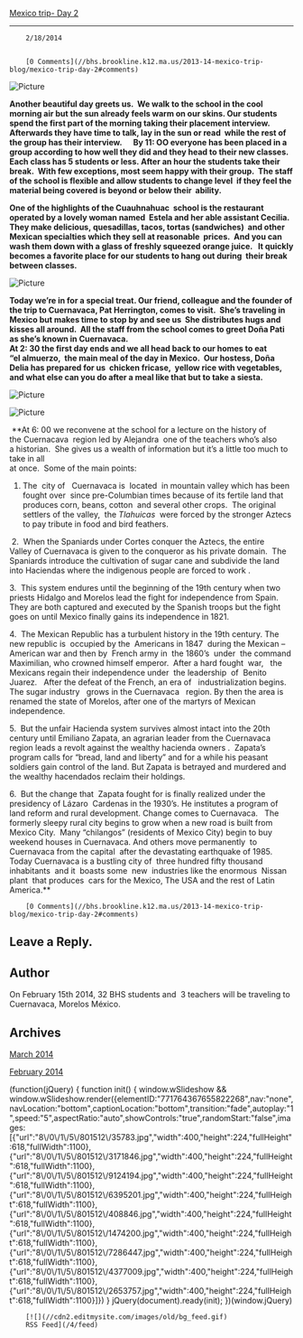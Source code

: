[Mexico trip- Day 2](//bhs.brookline.k12.ma.us/2013-14-mexico-trip-blog/mexico-trip-day-2)

			
-----------------------------------------------------------------------------------------------

		2/18/2014
	

		[0 Comments](//bhs.brookline.k12.ma.us/2013-14-mexico-trip-blog/mexico-trip-day-2#comments)
	

 ![Picture](/uploads/8/0/1/5/801512/3906546.jpg?1392821086)

**Another beautiful day greets us.  We walk to the school in the cool morning air but the sun already feels warm on our skins. Our students spend the first part of the morning taking their placement interview.  Afterwards they have time to talk, lay in the sun or read  while the rest of the group has their interview.**     **By 11: OO everyone has been placed in a group according to how well they did and they head to their new classes. Each class has 5 students or less. After an hour the students take their break.  With few exceptions, most seem happy with their group.  The staff of the school is flexible and allow students to change level  if they feel the material being covered is beyond or below their  ability.**   
  
**One of the highlights of the Cuauhnahuac  school is the restaurant operated by a lovely woman named  Estela and her able assistant Cecilia.  They make delicious, quesadillas, tacos, tortas (sandwiches)  and other Mexican specialties which they sell at reasonable  prices.  And you can wash them down with a glass of freshly squeezed orange juice.   It quickly becomes a favorite place for our students to hang out during  their break  between classes.**

 ![Picture](/uploads/8/0/1/5/801512/7965169_orig.jpg)

**Today we’re in for a special treat. Our friend, colleague and the founder of the trip to Cuernavaca, Pat Herrington, comes to visit.  She’s traveling in Mexico but makes time to stop by and see us  She distributes hugs and kisses all around.  All the staff from the school comes to greet Doña Pati as she’s known in Cuernavaca.  
At 2: 30 the first day ends and we all head back to our homes to eat  “el almuerzo,  the main meal of the day in Mexico.  Our hostess, Doña Delia has prepared for us  chicken fricase,  yellow rice with vegetables, and what else can you do after a meal like that but to take a siesta.**   
  

 ![Picture](/uploads/8/0/1/5/801512/4614585.jpg?1392821108)

 ![Picture](/uploads/8/0/1/5/801512/5386396.jpg?1392821056)

 **At 6: 00 we reconvene at the school for a lecture on the history of the Cuernacava  region led by Alejandra  one of the teachers who’s also a historian.  She gives us a wealth of information but it’s a little too much to take in all   
at once.  Some of the main points:  
  
 1. The  city of   Cuernavaca is  located  in mountain valley which has been fought over  since pre-Columbian times because of its fertile land that produces corn, beans, cotton  and several other crops.  The original settlers of the valley,  the _Tlahuicas_  were forced by the stronger Aztecs to pay tribute in food and bird feathers.  
  
  2.  When the Spaniards under Cortes conquer the Aztecs, the entire Valley of Cuernavaca is given to the conqueror as his private domain.  The Spaniards introduce the cultivation of sugar cane and subdivide the land into Haciendas where the indigenous people are forced to work .  
  
 3.  This system endures until the beginning of the 19th century when two priests Hidalgo and Morelos lead the fight for independence from Spain. They are both captured and executed by the Spanish troops but the fight goes on until Mexico finally gains its independence in 1821.  
  
 4.  The Mexican Republic has a turbulent history in the 19th century. The new republic is  occupied by the  Americans in 1847  during the Mexican – American war and then by  French army in  the 1860’s  under  the command Maximilian, who crowned himself emperor.  After a hard fought  war,   the Mexicans regain their independence under  the leadership  of  Benito Juarez.   After the defeat of the French, an era of   industrialization begins.  The sugar industry   grows in the Cuernavaca   region. By then the area is renamed the state of Morelos, after one of the martyrs of Mexican  independence.   
  
 5.  But the unfair Hacienda system survives almost intact into the 20th century until Emiliano Zapata, an agrarian leader from the Cuernavaca region leads a revolt against the wealthy hacienda owners .  Zapata’s program calls for “bread, land and liberty” and for a while his peasant soldiers gain control of the land. But Zapata is betrayed and murdered and the wealthy hacendados reclaim their holdings.  
  
 6.  But the change that  Zapata fought for is finally realized under the presidency of Lázaro  Cardenas in the 1930’s. He institutes a program of land reform and rural development. Change comes to Cuernavaca.   The formerly sleepy rural city begins to grow when a new road is built from Mexico City.  Many “chilangos” (residents of Mexico City) begin to buy weekend houses in Cuernavaca. And others move permanently  to Cuernavaca from the capital  after the devastating earthquake of 1985.  Today Cuernavaca is a bustling city of  three hundred fifty thousand inhabitants  and it  boasts some  new  industries like the enormous  Nissan plant  that produces  cars for the Mexico, The USA and the rest of Latin America.**    
  

		[0 Comments](//bhs.brookline.k12.ma.us/2013-14-mexico-trip-blog/mexico-trip-day-2#comments)
	

  
  
  

Leave a Reply.
--------------

Author
------

On February 15th 2014, 32 BHS students and  3 teachers will be traveling to Cuernavaca, Morelos México.

Archives
--------

[March 2014](/2013-14-mexico-trip-blog/archives/03-2014)
		  
[February 2014](/2013-14-mexico-trip-blog/archives/02-2014)
		  

(function(jQuery) {
function init() { window.wSlideshow && window.wSlideshow.render({elementID:"771764367655822268",nav:"none",navLocation:"bottom",captionLocation:"bottom",transition:"fade",autoplay:"1",speed:"5",aspectRatio:"auto",showControls:"true",randomStart:"false",images:\[{"url":"8\\/0\\/1\\/5\\/801512\\/35783.jpg","width":400,"height":224,"fullHeight":618,"fullWidth":1100},{"url":"8\\/0\\/1\\/5\\/801512\\/3171846.jpg","width":400,"height":224,"fullHeight":618,"fullWidth":1100},{"url":"8\\/0\\/1\\/5\\/801512\\/9124194.jpg","width":400,"height":224,"fullHeight":618,"fullWidth":1100},{"url":"8\\/0\\/1\\/5\\/801512\\/6395201.jpg","width":400,"height":224,"fullHeight":618,"fullWidth":1100},{"url":"8\\/0\\/1\\/5\\/801512\\/408846.jpg","width":400,"height":224,"fullHeight":618,"fullWidth":1100},{"url":"8\\/0\\/1\\/5\\/801512\\/1474200.jpg","width":400,"height":224,"fullHeight":618,"fullWidth":1100},{"url":"8\\/0\\/1\\/5\\/801512\\/7286447.jpg","width":400,"height":224,"fullHeight":618,"fullWidth":1100},{"url":"8\\/0\\/1\\/5\\/801512\\/4377009.jpg","width":400,"height":224,"fullHeight":618,"fullWidth":1100},{"url":"8\\/0\\/1\\/5\\/801512\\/2653757.jpg","width":400,"height":224,"fullHeight":618,"fullWidth":1100}\]}) }
jQuery(document).ready(init);
})(window.jQuery)

	
		[![](//cdn2.editmysite.com/images/old/bg_feed.gif)
		RSS Feed](/4/feed)